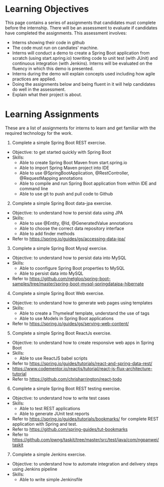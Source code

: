 # Learning Objectives

This page contains a series of assignments that candidates must complete before the internship. There will be an assessment to evaluate if candidates have completed the assignments. This assessment involves:
* Interns showing their code in github
* The code must run on candiates' machine.
* Interns will conduct a demo to create a Spring Boot application from scratch (using start.spring.io) towriting code to unit test (with JUnit) and continuous integration (with Jenkins). Interns will be evaluated on the fluency in which this demo is presented.
* Interns during the demo will explain concepts used including how agile practices are applied.
* Doing the assignments below and being fluent in it will help candidates do well in the assessment.
* Explain what their project is about.

# Learning Assignments

These are a list of assignments for interns to learn and get familiar with the required technology for the work.

1. Complete a simple Spring Boot REST exercise.
  * Objective: to get started quickly with Spring Boot
  * Skills:
    * Able to create Spring Boot Maven from start.spring.io
    * Able to import Spring Maven project into IDE
    * Able to use @SpringBootApplication, @RestController, @RequestMapping annotations
    * Able to compile and run Spring Boot application from within IDE and command line
    * Able to use git to push and pull code to Github

2. Complete a simple Spring Boot data-jpa exercise. 
  * Objective: to understand how to persist data using JPA
  * Skills:
    * Able to use @Entity, @Id, @GeneratedValue annotations
    * Able to choose the correct data repository interface
    * Able to add finder methods
  * Refer to https://spring.io/guides/gs/accessing-data-jpa/


3. Complete a simple Spring Boot Mysql exercise. 
  * Objective: to understand how to persist data into MySQL
  * Skills:
    * Able to coonfigure Spring Boot properties to MySQL
    * Able to persist data into MySQL
  * Refer to https://github.com/netgloo/spring-boot-samples/tree/master/spring-boot-mysql-springdatajpa-hibernate


4. Complete a simple Spring Boot Web exercise.
  * Objective: to understand how to generate web pages using templates
  * Skills:
    * Able to create a Thymeleaf template, understand the use of tags
    * Able to use Models in Spring Boot applications 
  * Refer to https://spring.io/guides/gs/serving-web-content/


5. Complete a simple Spring Boot ReactJs exercise.
  * Objective: to understand how to create responsive web apps in Spring Boot
  * Skills:
    * Able to use ReactJS babel scripts
  * Refer to https://spring.io/guides/tutorials/react-and-spring-data-rest/
  * https://www.codementor.io/reactjs/tutorial/react-js-flux-architecture-tutorial
  * Refer to https://github.com/chrisharrington/react-todo


6. Complete a simple Spring Boot REST testing exercise. 
  * Objective: to understand how to write test cases
  * Skills:
    * Able to test REST applications
    * Able to generate JUnit test reports
  * Refer to https://spring.io/guides/tutorials/bookmarks/ for complete REST application with Spring and test.
  * Refer to https://github.com/spring-guides/tut-bookmarks
  * Refer to https://github.com/pwng/taskit/tree/master/src/test/java/com/ngpanwei/taskit


7. Complete a simple Jenkins exercise.
  * Objective: to understand how to automate integration and delivery steps using Jenkins pipeline
  * Skills:
    * Able to write simple Jenkinsfile



